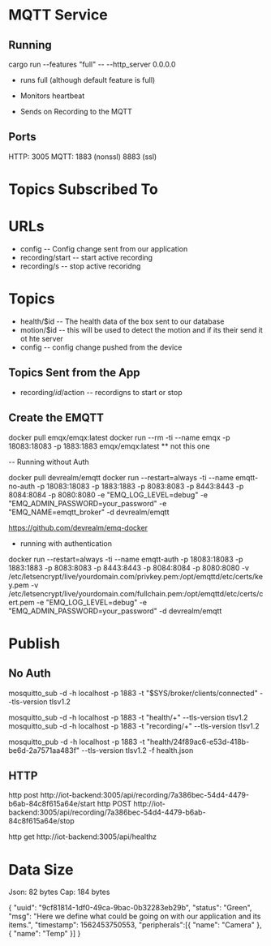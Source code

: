 # MQTT Service

## Running 
cargo run --features "full" -- --http_server 0.0.0.0
- runs full (although default feature is full)

- Monitors heartbeat
- Sends on Recording to the MQTT

## Ports
HTTP: 3005
MQTT: 1883 (nonssl) 8883 (ssl)

# Topics Subscribed To

# URLs
- config
-- Config change sent from our application
- recording/start
-- start active recording
- recording/s
-- stop active recoridng

# Topics
- health/$id
-- The health data of the box sent to our database
- motion/$id
-- this will be used to detect the motion and if its their send it ot hte server
- config
-- config change pushed from the device

## Topics Sent from the App
- recording/$id/$action
-- recordigns to start or stop

## Create the EMQTT
docker pull emqx/emqx:latest
docker run --rm -ti --name emqx -p 18083:18083 -p 1883:1883 emqx/emqx:latest
** not this one

-- Running without Auth

docker pull devrealm/emqtt
docker run --restart=always -ti --name emqtt-no-auth -p 18083:18083 -p 1883:1883 -p 8083:8083 -p 8443:8443 -p 8084:8084 -p 8080:8080 -e "EMQ_LOG_LEVEL=debug" -e "EMQ_ADMIN_PASSWORD=your_password" -e "EMQ_NAME=emqtt_broker" -d devrealm/emqtt


https://github.com/devrealm/emq-docker
- running with authentication

docker run --restart=always -ti --name emqtt-auth -p 18083:18083 -p 1883:1883 -p 8083:8083 -p 8443:8443 -p 8084:8084 -p 8080:8080 -v /etc/letsencrypt/live/yourdomain.com/privkey.pem:/opt/emqttd/etc/certs/key.pem -v /etc/letsencrypt/live/yourdomain.com/fullchain.pem:/opt/emqttd/etc/certs/cert.pem -e "EMQ_LOG_LEVEL=debug" -e "EMQ_ADMIN_PASSWORD=your_password"  -d devrealm/emqtt


# Publish
## No Auth
mosquitto_sub -d -h localhost -p 1883 -t "$SYS/broker/clients/connected" --tls-version tlsv1.2

mosquitto_sub -d -h localhost -p 1883 -t "health/+" --tls-version tlsv1.2
mosquitto_sub -d -h localhost -p 1883 -t "recording/+" --tls-version tlsv1.2

mosquitto_pub -d -h localhost -p 1883 -t "health/24f89ac6-e53d-418b-be6d-2a7571aa483f" --tls-version tlsv1.2 -f health.json

## HTTP
http post http://iot-backend:3005/api/recording/7a386bec-54d4-4479-b6ab-84c8f615a64e/start
http POST http://iot-backend:3005/api/recording/7a386bec-54d4-4479-b6ab-84c8f615a64e/stop

http get http://iot-backend:3005/api/healthz


# Data Size
Json: 82 bytes
Cap: 184 bytes


{
 "uuid": "9cf81814-1df0-49ca-9bac-0b32283eb29b",
 "status": "Green",
 "msg": "Here we define what could be going on with our application and its items.",
 "timestamp": 1562453750553,
 "peripherals":[{ "name": "Camera" }, { "name": "Temp" }]
}
